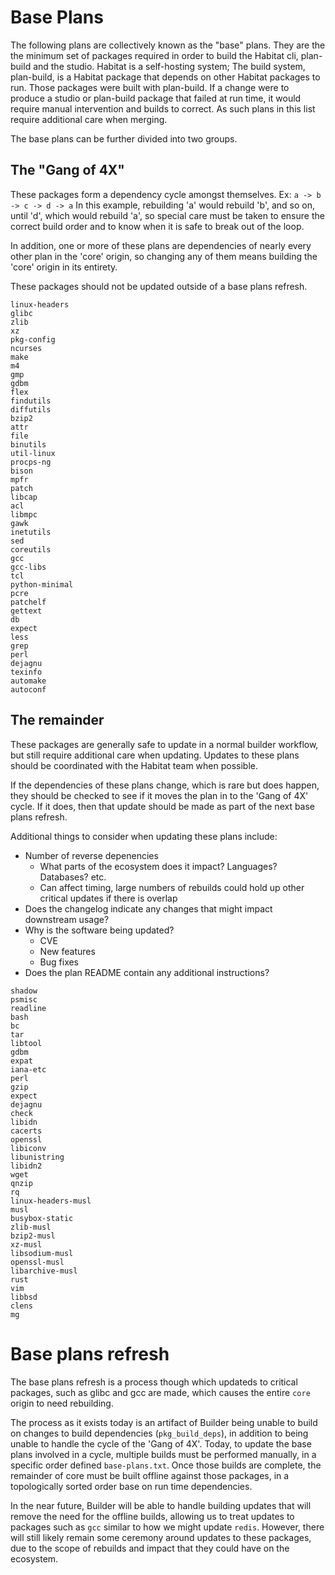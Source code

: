 # Base Plans 
The following plans are collectively known as the "base" plans. They are the 
the minimum set of packages required in order to build the Habitat cli, 
plan-build and the studio. Habitat is a self-hosting system; The build system, 
plan-build, is a Habitat package that depends on other Habitat packages to run.
Those packages were built with plan-build. If a change were to produce a studio 
or plan-build package that failed at run time, it would require manual 
intervention and builds to correct.  As such plans in this list require 
additional care when merging.

The base plans can be further divided into two groups. 

## The "Gang of 4X" #
These packages form a dependency cycle amongst themselves.
Ex: `a -> b -> c -> d -> a` 
In this example, rebuilding 'a' would rebuild 'b', and so on, until 'd', which 
would rebuild 'a', so special care must be taken to ensure the correct build order
and to know when it is safe to break out of the loop.

In addition, one or more of these plans are dependencies of nearly every other plan
in the 'core' origin, so changing any of them means building the 'core' origin in its
entirety. 

These packages should not be updated outside of a base plans refresh.

```
linux-headers
glibc
zlib
xz
pkg-config
ncurses
make
m4
gmp
gdbm
flex
findutils
diffutils
bzip2
attr
file
binutils
util-linux
procps-ng
bison
mpfr
patch
libcap
acl
libmpc
gawk
inetutils
sed
coreutils
gcc
gcc-libs
tcl
python-minimal
pcre
patchelf
gettext
db
expect
less
grep
perl
dejagnu
texinfo
automake
autoconf 
```

## The remainder 
These packages are generally safe to update in a normal builder workflow, but still
require additional care when updating. Updates to these plans should be coordinated 
with the Habitat team when possible.

If the dependencies of these plans change, which is rare but does happen, they should
be checked to see if it moves the plan in to the 'Gang of 4X' cycle. If it does, 
then that update should be made as part of the next base plans refresh.

Additional things to consider when updating these plans include:

* Number of reverse depenencies
  * What parts of the ecosystem does it impact? Languages? Databases? etc.
  * Can affect timing, large numbers of rebuilds could hold up other critical updates if there is overlap
* Does the changelog indicate any changes that might impact downstream usage?
* Why is the software being updated?
  * CVE
  * New features
  * Bug fixes
* Does the plan README contain any additional instructions?

```
shadow 
psmisc 
readline 
bash 
bc 
tar 
libtool 
gdbm 
expat 
iana-etc 
perl 
gzip 
expect 
dejagnu 
check 
libidn 
cacerts 
openssl
libiconv 
libunistring 
libidn2 
wget 
qnzip 
rq 
linux-headers-musl 
musl 
busybox-static 
zlib-musl 
bzip2-musl 
xz-musl 
libsodium-musl 
openssl-musl 
libarchive-musl 
rust
vim 
libbsd 
clens 
mg 
```

# Base plans refresh

The base plans refresh is a process though which updateds to critical packages, such as
glibc and gcc are made, which causes the entire `core` origin to need rebuilding. 

The process as it exists today is an artifact of Builder being unable to build on changes
to build dependencies (`pkg_build_deps`), in addition to being unable to handle the cycle
of the 'Gang of 4X'. Today, to update the base plans involved in a cycle, multiple builds
must be performed manually, in a specific order defined `base-plans.txt`. Once those builds
are complete, the remainder of core must be built offline against those packages, in 
a topologically sorted order base on run time dependencies.
 
In the near future, Builder will be able to handle building updates that will remove the 
need for the offline builds, allowing us to treat updates to packages such as `gcc` similar
to how we might update `redis`. However, there will still likely remain some ceremony around
updates to these packages, due to the scope of rebuilds and impact that they could have 
on the ecosystem. 
